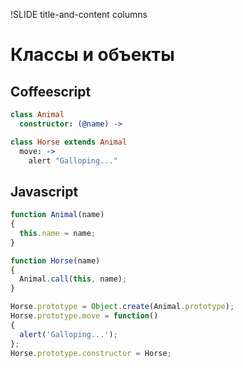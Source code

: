 !SLIDE title-and-content columns

# Классы и объекты

## Coffeescript

```coffeescript
class Animal
  constructor: (@name) ->

class Horse extends Animal
  move: ->
    alert "Galloping..."
```

## Javascript

```javascript
function Animal(name)
{
  this.name = name;
}

function Horse(name)
{
  Animal.call(this, name);
}

Horse.prototype = Object.create(Animal.prototype);
Horse.prototype.move = function()
{
  alert('Galloping...');
};
Horse.prototype.constructor = Horse;
```

